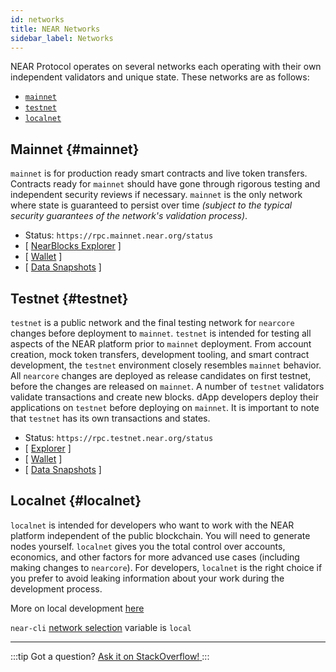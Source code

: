 ```yaml
---
id: networks
title: NEAR Networks
sidebar_label: Networks
---
```


NEAR Protocol operates on several networks each operating with their own independent validators and unique state. These networks are as follows:

- [`mainnet`](/concepts/basics/networks#mainnet)
- [`testnet`](/concepts/basics/networks#testnet)
- [`localnet`](/concepts/basics/networks#localnet)

## Mainnet {#mainnet}

`mainnet` is for production ready smart contracts and live token transfers. Contracts ready for `mainnet` should have gone through rigorous testing and independent security reviews if necessary. `mainnet` is the only network where state is guaranteed to persist over time _(subject to the typical security guarantees of the network's validation process)_.

- Status: `https://rpc.mainnet.near.org/status`
- [ [NearBlocks Explorer](https://nearblocks.io) ]
- [ [Wallet](https://wallet.near.org) ]
- [ [Data Snapshots](https://near-nodes.io/intro/node-data-snapshots) ]

## Testnet {#testnet}

`testnet` is a public network and the final testing network for `nearcore` changes before deployment to `mainnet`. `testnet` is intended for testing all aspects of the NEAR platform prior to `mainnet` deployment. From account creation, mock token transfers, development tooling, and smart contract development, the `testnet` environment closely resembles `mainnet` behavior. All `nearcore` changes are deployed as release candidates on first testnet, before the changes are released on `mainnet`. A number of `testnet` validators validate transactions and create new blocks. dApp developers deploy their applications on `testnet` before deploying on `mainnet`. It is important to note that `testnet` has its own transactions and states.

- Status: `https://rpc.testnet.near.org/status`
- [ [Explorer](https://testnet.nearblocks.io) ]
- [ [Wallet](https://testnet.mynearwallet.com/) ]
- [ [Data Snapshots](https://near-nodes.io/intro/node-data-snapshots) ]

## Localnet {#localnet}

`localnet` is intended for developers who want to work with the NEAR platform independent of the public blockchain. You will need to generate nodes yourself. `localnet` gives you the total control over accounts, economics, and other factors for more advanced use cases (including making changes to `nearcore`). For developers, `localnet` is the right choice if you prefer to avoid leaking information about your work during the development process.

More on local development [here](https://near-nodes.io/validator/running-a-node)

`near-cli` [network selection](/tools/near-cli#network-selection) variable is `local`

---

:::tip Got a question?
<a href="https://stackoverflow.com/questions/tagged/nearprotocol">
<h8>Ask it on StackOverflow!</h8>
</a>
:::
